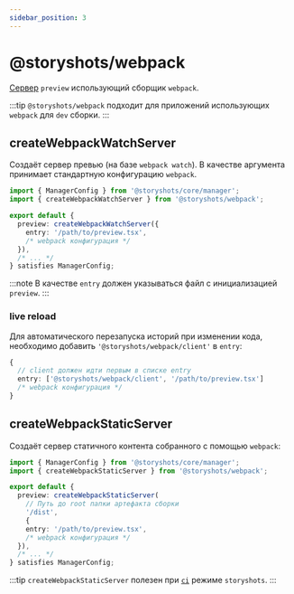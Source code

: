 ```yaml
---
sidebar_position: 3
---
```


# @storyshots/webpack

[Сервер](/modules/scheme#ipreviewserver) `preview` использующий сборщик `webpack`.

:::tip
`@storyshots/webpack` подходит для приложений использующих `webpack` для `dev` сборки.
:::

## createWebpackWatchServer

Создаёт сервер превью (на базе `webpack watch`). В качестве аргумента принимает стандартную конфигурацию `webpack`.

```ts
import { ManagerConfig } from '@storyshots/core/manager';
import { createWebpackWatchServer } from '@storyshots/webpack';

export default {
  preview: createWebpackWatchServer({
    entry: '/path/to/preview.tsx',
    /* webpack конфигурация */
  }),
  /* ... */
} satisfies ManagerConfig;
```

:::note
В качестве `entry` должен указываться файл с инициализацией `preview`.
:::

### live reload

Для автоматического перезапуска историй при изменении кода, необходимо добавить `'@storyshots/webpack/client'`
в `entry`:

```typescript
{
  // client должен идти первым в списке entry
  entry: ['@storyshots/webpack/client', '/path/to/preview.tsx']
  /* webpack конфигурация */
}
```

## createWebpackStaticServer

Создаёт сервер статичного контента собранного с помощью `webpack`:

```typescript
import { ManagerConfig } from '@storyshots/core/manager';
import { createWebpackStaticServer } from '@storyshots/webpack';

export default {
  preview: createWebpackStaticServer(
    // Путь до root папки артефакта сборки
    '/dist',
    {
    entry: '/path/to/preview.tsx',
    /* webpack конфигурация */
  }),
  /* ... */
} satisfies ManagerConfig;

```

:::tip
`createWebpackStaticServer` полезен при [`ci`](/API/manager/runInBackground) режиме `storyshots`. 
:::